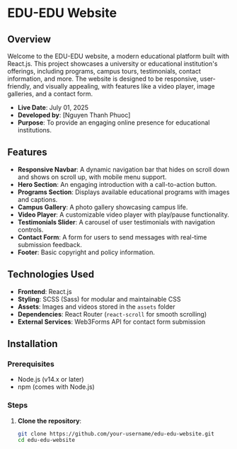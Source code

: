 # EDU-EDU Website

## Overview

Welcome to the EDU-EDU website, a modern educational platform built with React.js. This project showcases a university or educational institution's offerings, including programs, campus tours, testimonials, contact information, and more. The website is designed to be responsive, user-friendly, and visually appealing, with features like a video player, image galleries, and a contact form.

- **Live Date**: July 01, 2025
- **Developed by**: [Nguyen Thanh Phuoc]
- **Purpose**: To provide an engaging online presence for educational institutions.

## Features

- **Responsive Navbar**: A dynamic navigation bar that hides on scroll down and shows on scroll up, with mobile menu support.
- **Hero Section**: An engaging introduction with a call-to-action button.
- **Programs Section**: Displays available educational programs with images and captions.
- **Campus Gallery**: A photo gallery showcasing campus life.
- **Video Player**: A customizable video player with play/pause functionality.
- **Testimonials Slider**: A carousel of user testimonials with navigation controls.
- **Contact Form**: A form for users to send messages with real-time submission feedback.
- **Footer**: Basic copyright and policy information.

## Technologies Used

- **Frontend**: React.js
- **Styling**: SCSS (Sass) for modular and maintainable CSS
- **Assets**: Images and videos stored in the `assets` folder
- **Dependencies**: React Router (`react-scroll` for smooth scrolling)
- **External Services**: Web3Forms API for contact form submission

## Installation

### Prerequisites

- Node.js (v14.x or later)
- npm (comes with Node.js)

### Steps

1. **Clone the repository**:
   ```bash
   git clone https://github.com/your-username/edu-edu-website.git
   cd edu-edu-website
